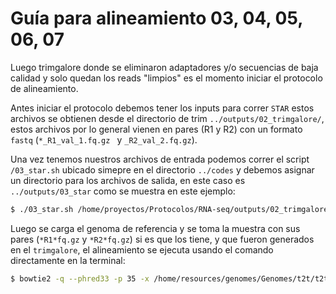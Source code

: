 # Guía para alineamiento 03, 04, 05, 06, 07

Luego trimgalore donde se eliminaron adaptadores y/o secuencias de baja calidad y solo quedan los reads "limpios" es el momento iniciar el protocolo de alineamiento.

Antes iniciar el protocolo debemos tener los inputs para correr ```STAR``` estos archivos se obtienen desde el directorio de trim ```../outputs/02_trimgalore/```, estos archivos por lo general vienen en pares (R1 y R2) con un formato ```fastq``` (```*_R1_val_1.fq.gz ``` y ```_R2_val_2.fq.gz```).

Una vez tenemos nuestros archivos de entrada podemos correr el script ```/03_star.sh``` ubicado simepre en el directorio ```../codes``` y debemos asignar un directorio para los archivos de salida, en este caso es ```../outputs/03_star``` como se muestra en este ejemplo:
```bash
$ ./03_star.sh /home/proyectos/Protocolos/RNA-seq/outputs/02_trimgalore/ /home/proyectos/Protocolos/RNA-seq/outputs/03_star/
```



Luego se carga el genoma de referencia y se toma la muestra con sus pares (```*R1*fq.gz``` y ```*R2*fq.gz```) si es que los tiene, y que fueron generados en el ``` trimgalore ```, el alineamiento se ejecuta usando el comando directamente en la terminal:
```bash
$ bowtie2 -q --phred33 -p 35 -x /home/resources/genomes/Genomes/t2t/t2t -1 H3K27ac_WT2_R1_val_1.fq.gz -2 H3K27ac_WT2_R2_val_2.fq.gz -S output.sam
```
